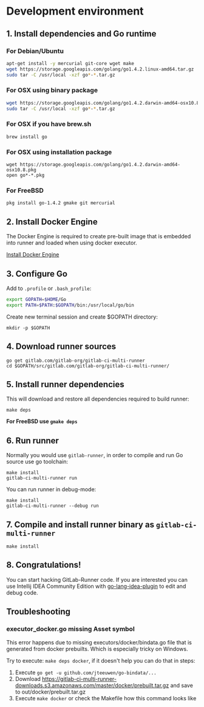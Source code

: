 # Development environment

## 1. Install dependencies and Go runtime

### For Debian/Ubuntu
```bash
apt-get install -y mercurial git-core wget make
wget https://storage.googleapis.com/golang/go1.4.2.linux-amd64.tar.gz
sudo tar -C /usr/local -xzf go*-*.tar.gz
```

### For OSX using binary package
```bash
wget https://storage.googleapis.com/golang/go1.4.2.darwin-amd64-osx10.8.tar.gz
sudo tar -C /usr/local -xzf go*-*.tar.gz
```

### For OSX if you have brew.sh
```
brew install go
```

### For OSX using installation package
```
wget https://storage.googleapis.com/golang/go1.4.2.darwin-amd64-osx10.8.pkg
open go*-*.pkg
```

### For FreeBSD
```
pkg install go-1.4.2 gmake git mercurial
```

## 2. Install Docker Engine

The Docker Engine is required to create pre-built image that is embedded into runner and loaded when using docker executor.

[Install Docker Engine](https://docs.docker.com/engine/installation/)

## 3. Configure Go

Add to `.profile` or `.bash_profile`:

```bash
export GOPATH=$HOME/Go
export PATH=$PATH:$GOPATH/bin:/usr/local/go/bin
```

Create new terminal session and create $GOPATH directory:

```
mkdir -p $GOPATH
```

## 4. Download runner sources

```
go get gitlab.com/gitlab-org/gitlab-ci-multi-runner
cd $GOPATH/src/gitlab.com/gitlab-org/gitlab-ci-multi-runner/
```

## 5. Install runner dependencies

This will download and restore all dependencies required to build runner:
```
make deps
```

**For FreeBSD use `gmake deps`**

## 6. Run runner

Normally you would use `gitlab-runner`, in order to compile and run Go source use go toolchain:

```
make install
gitlab-ci-multi-runner run
```

You can run runner in debug-mode:

```
make install
gitlab-ci-multi-runner --debug run
```

## 7. Compile and install runner binary as `gitlab-ci-multi-runner`

```
make install
```

## 8. Congratulations!

You can start hacking GitLab-Runner code. If you are interested you can use Intellij IDEA Community Edition with [go-lang-idea-plugin](https://github.com/go-lang-plugin-org/go-lang-idea-plugin) to edit and debug code.

## Troubleshooting

### executor_docker.go missing Asset symbol

This error happens due to missing executors/docker/bindata.go file that is generated from docker prebuilts.
Which is especially tricky on Windows.

Try to execute: `make deps docker`, if it doesn't help you can do that in steps:
1. Execute `go get -u github.com/jteeuwen/go-bindata/...`
2. Download https://gitlab-ci-multi-runner-downloads.s3.amazonaws.com/master/docker/prebuilt.tar.gz and save to out/docker/prebuilt.tar.gz
3. Execute `make docker` or check the Makefile how this command looks like
